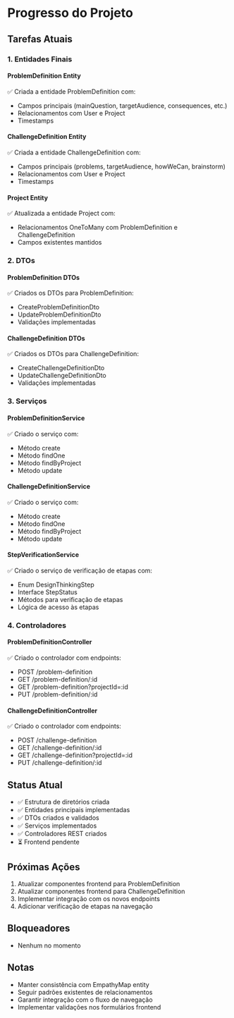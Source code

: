 # Progresso do Projeto

## Tarefas Atuais

### 1. Entidades Finais

#### ProblemDefinition Entity

✅ Criada a entidade ProblemDefinition com:

- Campos principais (mainQuestion, targetAudience, consequences, etc.)
- Relacionamentos com User e Project
- Timestamps

#### ChallengeDefinition Entity

✅ Criada a entidade ChallengeDefinition com:

- Campos principais (problems, targetAudience, howWeCan, brainstorm)
- Relacionamentos com User e Project
- Timestamps

#### Project Entity

✅ Atualizada a entidade Project com:

- Relacionamentos OneToMany com ProblemDefinition e ChallengeDefinition
- Campos existentes mantidos

### 2. DTOs

#### ProblemDefinition DTOs

✅ Criados os DTOs para ProblemDefinition:

- CreateProblemDefinitionDto
- UpdateProblemDefinitionDto
- Validações implementadas

#### ChallengeDefinition DTOs

✅ Criados os DTOs para ChallengeDefinition:

- CreateChallengeDefinitionDto
- UpdateChallengeDefinitionDto
- Validações implementadas

### 3. Serviços

#### ProblemDefinitionService

✅ Criado o serviço com:

- Método create
- Método findOne
- Método findByProject
- Método update

#### ChallengeDefinitionService

✅ Criado o serviço com:

- Método create
- Método findOne
- Método findByProject
- Método update

#### StepVerificationService

✅ Criado o serviço de verificação de etapas com:

- Enum DesignThinkingStep
- Interface StepStatus
- Métodos para verificação de etapas
- Lógica de acesso às etapas

### 4. Controladores

#### ProblemDefinitionController

✅ Criado o controlador com endpoints:

- POST /problem-definition
- GET /problem-definition/:id
- GET /problem-definition?projectId=:id
- PUT /problem-definition/:id

#### ChallengeDefinitionController

✅ Criado o controlador com endpoints:

- POST /challenge-definition
- GET /challenge-definition/:id
- GET /challenge-definition?projectId=:id
- PUT /challenge-definition/:id

## Status Atual

- ✅ Estrutura de diretórios criada
- ✅ Entidades principais implementadas
- ✅ DTOs criados e validados
- ✅ Serviços implementados
- ✅ Controladores REST criados
- ⏳ Frontend pendente

## Próximas Ações

1. Atualizar componentes frontend para ProblemDefinition
2. Atualizar componentes frontend para ChallengeDefinition
3. Implementar integração com os novos endpoints
4. Adicionar verificação de etapas na navegação

## Bloqueadores

- Nenhum no momento

## Notas

- Manter consistência com EmpathyMap entity
- Seguir padrões existentes de relacionamentos
- Garantir integração com o fluxo de navegação
- Implementar validações nos formulários frontend
